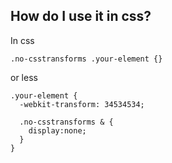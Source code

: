 ## How do I use it in css?

In css

    .no-csstransforms .your-element {}

or less 

    .your-element {
      -webkit-transform: 34534534;

      .no-csstransforms & {
        display:none;
      }
    }
